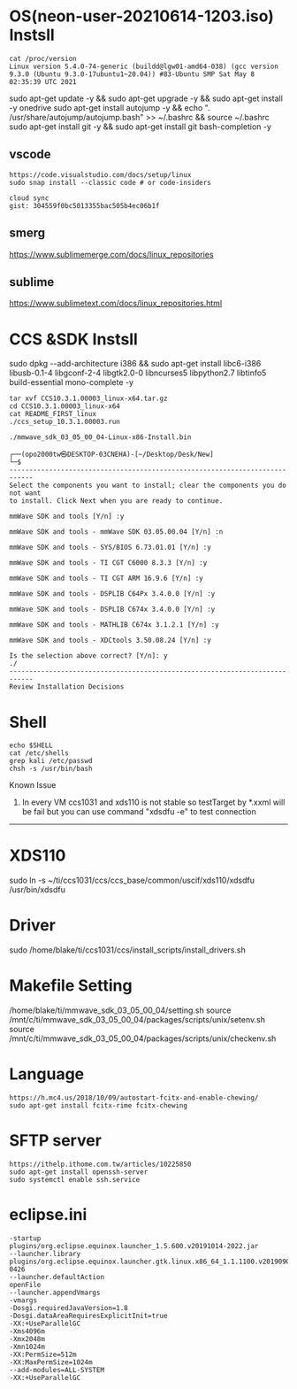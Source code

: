 # OS(neon-user-20210614-1203.iso) Instsll

```
cat /proc/version
Linux version 5.4.0-74-generic (buildd@lgw01-amd64-038) (gcc version 9.3.0 (Ubuntu 9.3.0-17ubuntu1~20.04)) #83-Ubuntu SMP Sat May 8 02:35:39 UTC 2021

```

sudo apt-get update -y && sudo apt-get upgrade -y  && sudo apt-get install -y onedrive
sudo apt-get install autojump -y && echo ". /usr/share/autojump/autojump.bash" >> ~/.bashrc && source ~/.bashrc
sudo apt-get install git -y && sudo apt-get install git bash-completion -y

## vscode
```
https://code.visualstudio.com/docs/setup/linux
sudo snap install --classic code # or code-insiders

cloud sync
gist: 304559f0bc5013355bac505b4ec06b1f
```

## smerg
https://www.sublimemerge.com/docs/linux_repositories
## sublime
https://www.sublimetext.com/docs/linux_repositories.html

# CCS &SDK Instsll
sudo dpkg --add-architecture i386 && sudo apt-get install libc6-i386 libusb-0.1-4 libgconf-2-4 libgtk2.0-0 libncurses5 libpython2.7 libtinfo5 build-essential mono-complete -y

```
tar xvf CCS10.3.1.00003_linux-x64.tar.gz
cd CCS10.3.1.00003_linux-x64
cat README_FIRST_linux
./ccs_setup_10.3.1.00003.run
```

```
./mmwave_sdk_03_05_00_04-Linux-x86-Install.bin

┌──(opo2000tw㉿DESKTOP-03CNEHA)-[~/Desktop/Desk/New]
└─$
----------------------------------------------------------------------------
Select the components you want to install; clear the components you do not want
to install. Click Next when you are ready to continue.

mmWave SDK and tools [Y/n] :y

mmWave SDK and tools - mmWave SDK 03.05.00.04 [Y/n] :n

mmWave SDK and tools - SYS/BIOS 6.73.01.01 [Y/n] :y

mmWave SDK and tools - TI CGT C6000 8.3.3 [Y/n] :y

mmWave SDK and tools - TI CGT ARM 16.9.6 [Y/n] :y

mmWave SDK and tools - DSPLIB C64Px 3.4.0.0 [Y/n] :y

mmWave SDK and tools - DSPLIB C674x 3.4.0.0 [Y/n] :y

mmWave SDK and tools - MATHLIB C674x 3.1.2.1 [Y/n] :y

mmWave SDK and tools - XDCtools 3.50.08.24 [Y/n] :y

Is the selection above correct? [Y/n]: y
./
----------------------------------------------------------------------------
Review Installation Decisions
```

# Shell
```
echo $SHELL
cat /etc/shells
grep kali /etc/passwd
chsh -s /usr/bin/bash
```

Known Issue

1. In every VM ccs1031 and xds110 is not stable so testTarget by *.xxml will be fail but you can use command "xdsdfu -e" to test connection

-------------

# XDS110
sudo ln -s ~/ti/ccs1031/ccs/ccs_base/common/uscif/xds110/xdsdfu /usr/bin/xdsdfu

# Driver
sudo /home/blake/ti/ccs1031/ccs/install_scripts/install_drivers.sh

# Makefile Setting
/home/blake/ti/mmwave_sdk_03_05_00_04/setting.sh
source /mnt/c/ti/mmwave_sdk_03_05_00_04/packages/scripts/unix/setenv.sh
source /mnt/c/ti/mmwave_sdk_03_05_00_04/packages/scripts/unix/checkenv.sh

# Language
```
https://h.mc4.us/2018/10/09/autostart-fcitx-and-enable-chewing/
sudo apt-get install fcitx-rime fcitx-chewing
```

# SFTP server
```
https://ithelp.ithome.com.tw/articles/10225850
sudo apt-get install openssh-server
sudo systemctl enable ssh.service
```

# eclipse.ini
```
-startup
plugins/org.eclipse.equinox.launcher_1.5.600.v20191014-2022.jar
--launcher.library
plugins/org.eclipse.equinox.launcher.gtk.linux.x86_64_1.1.1100.v20190907-0426
--launcher.defaultAction
openFile
--launcher.appendVmargs
-vmargs
-Dosgi.requiredJavaVersion=1.8
-Dosgi.dataAreaRequiresExplicitInit=true
-XX:+UseParallelGC
-Xms4096m
-Xmx2048m
-Xmn1024m
-XX:PermSize=512m
-XX:MaxPermSize=1024m
--add-modules=ALL-SYSTEM
-XX:+UseParallelGC

```